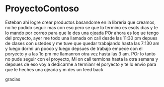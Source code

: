 # ProyectoContoso

Esteban ahi logre crear productos basandome en la libreria que creamos, no he podido seguir mas con eso pero se que lo termino es esots dias y te lo mando por correo para que le des una ojeada
POr ahora es loq ue tengo del proyecto, ayer me todo una llamada on call desde las 11:30 pm depues de clases  con ustedes y me tuve que quedar trabajando hasta las 7:130 am y luego dormi un pooco 
y luego depsues de trabajo empece con el poryecto y a las 1o pm me llamanron otra vez hasta las 3 am. POr lo tanto no pude seguir con el proyecto, 
Mi on call termiona hasta la otra semana y depsues de eso voy a dedicarme a termianr el poryecto y te lo envio para que le heches una ojeada y m des un feed back 

gracias 
